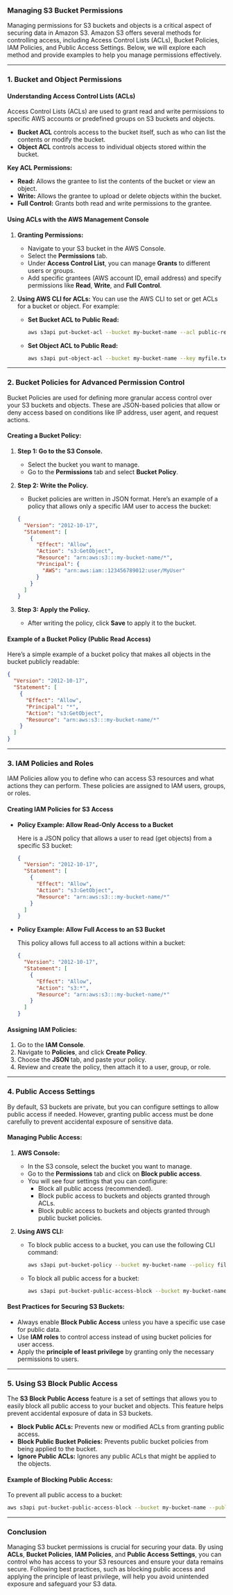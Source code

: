 ### **Managing S3 Bucket Permissions**

Managing permissions for S3 buckets and objects is a critical aspect of securing data in Amazon S3. Amazon S3 offers several methods for controlling access, including Access Control Lists (ACLs), Bucket Policies, IAM Policies, and Public Access Settings. Below, we will explore each method and provide examples to help you manage permissions effectively.

---

### **1. Bucket and Object Permissions**

#### **Understanding Access Control Lists (ACLs)**

Access Control Lists (ACLs) are used to grant read and write permissions to specific AWS accounts or predefined groups on S3 buckets and objects.

- **Bucket ACL** controls access to the bucket itself, such as who can list the contents or modify the bucket.
- **Object ACL** controls access to individual objects stored within the bucket.

**Key ACL Permissions:**
- **Read:** Allows the grantee to list the contents of the bucket or view an object.
- **Write:** Allows the grantee to upload or delete objects within the bucket.
- **Full Control:** Grants both read and write permissions to the grantee.

#### **Using ACLs with the AWS Management Console**
1. **Granting Permissions:**
   - Navigate to your S3 bucket in the AWS Console.
   - Select the **Permissions** tab.
   - Under **Access Control List**, you can manage **Grants** to different users or groups.
   - Add specific grantees (AWS account ID, email address) and specify permissions like **Read**, **Write**, and **Full Control**.

2. **Using AWS CLI for ACLs:**
   You can use the AWS CLI to set or get ACLs for a bucket or object. For example:
   
   - **Set Bucket ACL to Public Read:**
     ```bash
     aws s3api put-bucket-acl --bucket my-bucket-name --acl public-read
     ```
   - **Set Object ACL to Public Read:**
     ```bash
     aws s3api put-object-acl --bucket my-bucket-name --key myfile.txt --acl public-read
     ```

---

### **2. Bucket Policies for Advanced Permission Control**

Bucket Policies are used for defining more granular access control over your S3 buckets and objects. These are JSON-based policies that allow or deny access based on conditions like IP address, user agent, and request actions.

#### **Creating a Bucket Policy:**
1. **Step 1: Go to the S3 Console.**
   - Select the bucket you want to manage.
   - Go to the **Permissions** tab and select **Bucket Policy**.

2. **Step 2: Write the Policy.**
   - Bucket policies are written in JSON format. Here’s an example of a policy that allows only a specific IAM user to access the bucket:
   
   ```json
   {
     "Version": "2012-10-17",
     "Statement": [
       {
         "Effect": "Allow",
         "Action": "s3:GetObject",
         "Resource": "arn:aws:s3:::my-bucket-name/*",
         "Principal": {
           "AWS": "arn:aws:iam::123456789012:user/MyUser"
         }
       }
     ]
   }
   ```

3. **Step 3: Apply the Policy.**
   - After writing the policy, click **Save** to apply it to the bucket.

#### **Example of a Bucket Policy (Public Read Access)**
Here’s a simple example of a bucket policy that makes all objects in the bucket publicly readable:
```json
{
  "Version": "2012-10-17",
  "Statement": [
    {
      "Effect": "Allow",
      "Principal": "*",
      "Action": "s3:GetObject",
      "Resource": "arn:aws:s3:::my-bucket-name/*"
    }
  ]
}
```

---

### **3. IAM Policies and Roles**

IAM Policies allow you to define who can access S3 resources and what actions they can perform. These policies are assigned to IAM users, groups, or roles.

#### **Creating IAM Policies for S3 Access**
- **Policy Example: Allow Read-Only Access to a Bucket**
  
   Here is a JSON policy that allows a user to read (get objects) from a specific S3 bucket:
   ```json
   {
     "Version": "2012-10-17",
     "Statement": [
       {
         "Effect": "Allow",
         "Action": "s3:GetObject",
         "Resource": "arn:aws:s3:::my-bucket-name/*"
       }
     ]
   }
   ```

- **Policy Example: Allow Full Access to an S3 Bucket**
  
   This policy allows full access to all actions within a bucket:
   ```json
   {
     "Version": "2012-10-17",
     "Statement": [
       {
         "Effect": "Allow",
         "Action": "s3:*",
         "Resource": "arn:aws:s3:::my-bucket-name/*"
       }
     ]
   }
   ```

#### **Assigning IAM Policies:**
1. Go to the **IAM Console**.
2. Navigate to **Policies**, and click **Create Policy**.
3. Choose the **JSON** tab, and paste your policy.
4. Review and create the policy, then attach it to a user, group, or role.

---

### **4. Public Access Settings**

By default, S3 buckets are private, but you can configure settings to allow public access if needed. However, granting public access must be done carefully to prevent accidental exposure of sensitive data.

#### **Managing Public Access:**
1. **AWS Console:**
   - In the S3 console, select the bucket you want to manage.
   - Go to the **Permissions** tab and click on **Block public access**.
   - You will see four settings that you can configure:
     - Block all public access (recommended).
     - Block public access to buckets and objects granted through ACLs.
     - Block public access to buckets and objects granted through public bucket policies.

2. **Using AWS CLI:**
   - To block public access to a bucket, you can use the following CLI command:
     ```bash
     aws s3api put-bucket-policy --bucket my-bucket-name --policy file://policy.json
     ```
   - To block all public access for a bucket:
     ```bash
     aws s3api put-bucket-public-access-block --bucket my-bucket-name --public-access-block-configuration BlockPublicAcls=true,IgnorePublicAcls=true
     ```

#### **Best Practices for Securing S3 Buckets:**
- Always enable **Block Public Access** unless you have a specific use case for public data.
- Use **IAM roles** to control access instead of using bucket policies for user access.
- Apply the **principle of least privilege** by granting only the necessary permissions to users.

---

### **5. Using S3 Block Public Access**

The **S3 Block Public Access** feature is a set of settings that allows you to easily block all public access to your bucket and objects. This feature helps prevent accidental exposure of data in S3 buckets.

- **Block Public ACLs:** Prevents new or modified ACLs from granting public access.
- **Block Public Bucket Policies:** Prevents public bucket policies from being applied to the bucket.
- **Ignore Public ACLs:** Ignores any public ACLs that might be applied to the objects.

#### **Example of Blocking Public Access:**
To prevent all public access to a bucket:
```bash
aws s3api put-bucket-public-access-block --bucket my-bucket-name --public-access-block-configuration BlockPublicAcls=true,IgnorePublicAcls=true,BlockPublicPolicy=true,IgnorePublicPolicy=true
```

---

### **Conclusion**

Managing S3 bucket permissions is crucial for securing your data. By using **ACLs**, **Bucket Policies**, **IAM Policies**, and **Public Access Settings**, you can control who has access to your S3 resources and ensure your data remains secure. Following best practices, such as blocking public access and applying the principle of least privilege, will help you avoid unintended exposure and safeguard your S3 data.
